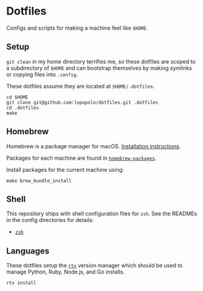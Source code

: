 # Dotfiles

Configs and scripts for making a machine feel like `$HOME`.

## Setup

`git clean` in my home directory terrifies me, so these dotfiles are scoped to a
subdirectory of `$HOME` and can bootstrap themselves by making symlinks or
copying files into `.config`.

These dotfiles assume they are located at `$HOME/.dotfiles`.

```shell
cd $HOME
git clone git@github.com:lopopolo/dotfiles.git .dotfiles
cd .dotfiles
make
```

## Homebrew

Homebrew is a package manager for macOS. [Installation
instructions][install-brew].

[install-brew]: https://docs.brew.sh/Installation

Packages for each machine are found in [`homebrew-packages`](homebrew-packages).

Install packages for the current machine using:

```shell
make brew_bundle_install
```

## Shell

This repository ships with shell configuration files for `zsh`. See the READMEs
in the config directories for details:

- [`zsh`](zsh)

## Languages

These dotfiles setup the [`rtx`] version manager which should be used to manage
Python, Ruby, Node.js, and Go installs.

[`rtx`]: https://github.com/jdx/rtx

```shell
rtx install
```

